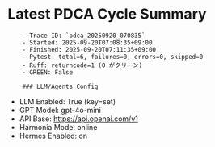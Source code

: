 # Latest PDCA Cycle Summary

        - Trace ID: `pdca_20250920_070835`
        - Started: 2025-09-20T07:08:35+09:00
        - Finished: 2025-09-20T07:11:35+09:00
        - Pytest: total=6, failures=0, errors=0, skipped=0
        - Ruff: returncode=1 (0 がクリーン)
        - GREEN: False

        ### LLM/Agents Config
- LLM Enabled: True  (key=set)
- GPT Model: gpt-4o-mini
- API Base: https://api.openai.com/v1
- Harmonia Mode: online
- Hermes Enabled: on
